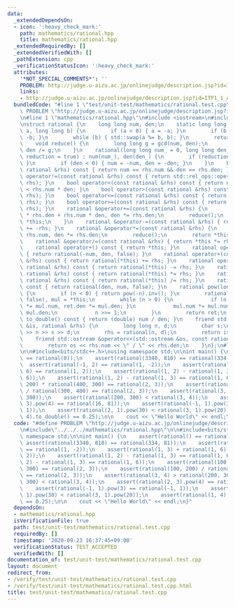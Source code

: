 ```yaml
---
data:
  _extendedDependsOn:
  - icon: ':heavy_check_mark:'
    path: mathematics/rational.hpp
    title: mathematics/rational.hpp
  _extendedRequiredBy: []
  _extendedVerifiedWith: []
  _pathExtension: cpp
  _verificationStatusIcon: ':heavy_check_mark:'
  attributes:
    '*NOT_SPECIAL_COMMENTS*': ''
    PROBLEM: http://judge.u-aizu.ac.jp/onlinejudge/description.jsp?id=ITP1_1_A&lang=ja
    links:
    - http://judge.u-aizu.ac.jp/onlinejudge/description.jsp?id=ITP1_1_A&lang=ja
  bundledCode: "#line 1 \"test/unit-test/mathematics/rational.test.cpp\"\n#define\
    \ PROBLEM \"http://judge.u-aizu.ac.jp/onlinejudge/description.jsp?id=ITP1_1_A&lang=ja\"\
    \n#line 1 \"mathematics/rational.hpp\"\n#include <iostream>\n#include <utility>\n\
    \nstruct rational {\n    long long num, den;\n    static long long gcd(long long\
    \ a, long long b) {\n        if (a < 0) { a = -a; }\n        if (b < 0) { b =\
    \ -b; }\n        while (b) { std::swap(a %= b, b); }\n        return a;\n    }\n\
    \    void reduce() {\n        long long g = gcd(num, den);\n        num /= g,\
    \ den /= g;\n    }\n    rational(long long num_ = 0, long long den_ = 1, bool\
    \ reduction = true) : num(num_), den(den_) {\n        if (reduction) { reduce();\
    \ }\n        if (den < 0) { num = -num, den = -den; }\n    }\n    bool operator==(const\
    \ rational &rhs) const { return num == rhs.num && den == rhs.den; }\n    bool\
    \ operator!=(const rational &rhs) const { return std::rel_ops::operator!=(*this,\
    \ rhs); }\n    bool operator<(const rational &rhs) const { return num * rhs.den\
    \ < rhs.num * den; }\n    bool operator>(const rational &rhs) const { return std::rel_ops::operator>(*this,\
    \ rhs); }\n    bool operator<=(const rational &rhs) const { return std::rel_ops::operator<=(*this,\
    \ rhs); }\n    bool operator>=(const rational &rhs) const { return std::rel_ops::operator>=(*this,\
    \ rhs); }\n    rational &operator+=(const rational &rhs) {\n        num = num\
    \ * rhs.den + rhs.num * den, den *= rhs.den;\n        reduce();\n        return\
    \ *this;\n    }\n    rational &operator-=(const rational &rhs) { return *this\
    \ += -rhs; }\n    rational &operator*=(const rational &rhs) {\n        num *=\
    \ rhs.num, den *= rhs.den;\n        reduce();\n        return *this;\n    }\n\
    \    rational &operator/=(const rational &rhs) { return *this *= rhs.inv(); }\n\
    \    rational operator+() const { return *this; }\n    rational operator-() const\
    \ { return rational(-num, den, false); }\n    rational operator+(const rational\
    \ &rhs) const { return rational(*this) += rhs; }\n    rational operator-(const\
    \ rational &rhs) const { return rational(*this) -= rhs; }\n    rational operator*(const\
    \ rational &rhs) const { return rational(*this) *= rhs; }\n    rational operator/(const\
    \ rational &rhs) const { return rational(*this) /= rhs; }\n    rational inv()\
    \ const { return rational(den, num, false); }\n    rational pow(long long n) const\
    \ {\n        if (n < 0) { return pow(-n).inv(); }\n        rational ret(1, 1,\
    \ false), mul = *this;\n        while (n > 0) {\n            if (n & 1) { ret.num\
    \ *= mul.num, ret.den *= mul.den; }\n            mul.num *= mul.num, mul.den *=\
    \ mul.den;\n            n >>= 1;\n        }\n        return ret;\n    }\n    double\
    \ to_double() const { return (double) num / den; }\n    friend std::istream &operator>>(std::istream\
    \ &is, rational &rhs) {\n        long long n, d;\n        char s;\n        is\
    \ >> n >> s >> d;\n        rhs = rational(n, d);\n        return is;\n    }\n\
    \    friend std::ostream &operator<<(std::ostream &os, const rational &rhs) {\n\
    \        return os << rhs.num << \" / \" << rhs.den;\n    }\n};\n#line 3 \"test/unit-test/mathematics/rational.test.cpp\"\
    \n\n#include<bits/stdc++.h>\nusing namespace std;\n\nint main() {\n    assert(rational()\
    \ == rational(0));\n    assert(rational(3340, 810) == rational(334, 81));\n  \
    \  assert(rational(-1, 2) == rational(1, -2));\n    assert(rational(1, 3) + rational(1,\
    \ 6) == rational(1, 2));\n    assert(rational(1, 2) - rational(1, 3) == rational(1,\
    \ 6));\n    assert(rational(1, 2) - rational(1, 3) == rational(1, 6));\n    assert(rational(100,\
    \ 200) * rational(400, 300) == rational(2, 3));\n    assert(rational(100, 200)\
    \ / rational(300, 400) == rational(2, 3));\n    assert(rational(3, 4) > rational(200,\
    \ 300));\n    assert(rational(200, 300) < rational(3, 4));\n    assert(rational(2,\
    \ 3).pow(4) == rational(16, 81));\n    assert(rational(-1, 1).pow(3) == rational(-1,\
    \ 1));\n    assert(rational(2, 1).pow(30) < rational(3, 1).pow(20));\n    assert(rational(1,\
    \ 4).to_double() == 0.25);\n\n    cout << \"Hello World\" << endl;\n}\n"
  code: "#define PROBLEM \"http://judge.u-aizu.ac.jp/onlinejudge/description.jsp?id=ITP1_1_A&lang=ja\"\
    \n#include\"../../../mathematics/rational.hpp\"\n\n#include<bits/stdc++.h>\nusing\
    \ namespace std;\n\nint main() {\n    assert(rational() == rational(0));\n   \
    \ assert(rational(3340, 810) == rational(334, 81));\n    assert(rational(-1, 2)\
    \ == rational(1, -2));\n    assert(rational(1, 3) + rational(1, 6) == rational(1,\
    \ 2));\n    assert(rational(1, 2) - rational(1, 3) == rational(1, 6));\n    assert(rational(1,\
    \ 2) - rational(1, 3) == rational(1, 6));\n    assert(rational(100, 200) * rational(400,\
    \ 300) == rational(2, 3));\n    assert(rational(100, 200) / rational(300, 400)\
    \ == rational(2, 3));\n    assert(rational(3, 4) > rational(200, 300));\n    assert(rational(200,\
    \ 300) < rational(3, 4));\n    assert(rational(2, 3).pow(4) == rational(16, 81));\n\
    \    assert(rational(-1, 1).pow(3) == rational(-1, 1));\n    assert(rational(2,\
    \ 1).pow(30) < rational(3, 1).pow(20));\n    assert(rational(1, 4).to_double()\
    \ == 0.25);\n\n    cout << \"Hello World\" << endl;\n}"
  dependsOn:
  - mathematics/rational.hpp
  isVerificationFile: true
  path: test/unit-test/mathematics/rational.test.cpp
  requiredBy: []
  timestamp: '2020-09-23 16:37:45+09:00'
  verificationStatus: TEST_ACCEPTED
  verifiedWith: []
documentation_of: test/unit-test/mathematics/rational.test.cpp
layout: document
redirect_from:
- /verify/test/unit-test/mathematics/rational.test.cpp
- /verify/test/unit-test/mathematics/rational.test.cpp.html
title: test/unit-test/mathematics/rational.test.cpp
---
```

